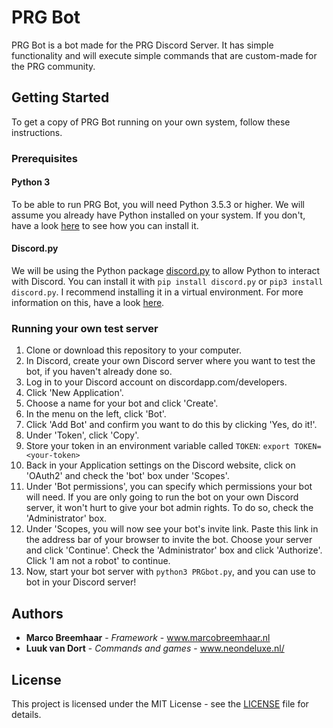 # PRG Bot
PRG Bot is a bot made for the PRG Discord Server. It has simple functionality and will execute simple commands that are custom-made for the PRG community.

## Getting Started
To get a copy of PRG Bot running on your own system, follow these instructions.

### Prerequisites
#### Python 3
To be able to run PRG Bot, you will need Python 3.5.3 or higher. We will assume you already have Python installed on your system. If you don't, have a look [here](https://realpython.com/installing-python/) to see how you can install it.

#### Discord<span></span>.py
We will be using the Python package [discord.py](https://discordpy.readthedocs.io/) to allow Python to interact with Discord. You can install it with `pip install discord.py` or `pip3 install discord.py`. I recommend installing it in a virtual environment. For more information on this, have a look [here](https://docs.python.org/3/tutorial/venv.html).

### Running your own test server

1. Clone or download this repository to your computer.
2. In Discord, create your own Discord server where you want to test the bot, if you haven't already done so.
3. Log in to your Discord account on discordapp.com/developers.
4. Click 'New Application'.
5. Choose a name for your bot and click 'Create'.
6. In the menu on the left, click 'Bot'.
7. Click 'Add Bot' and confirm you want to do this by clicking 'Yes, do it!'.
8. Under 'Token', click 'Copy'.
9. Store your token in an environment variable called `TOKEN`: `export TOKEN=<your-token>`
10. Back in your Application settings on the Discord website, click on 'OAuth2' and check the 'bot' box under 'Scopes'. 
11. Under 'Bot permissions', you can specify which permissions your bot will need. If you are only going to run the bot on your own Discord server, it won't hurt to give your bot admin rights. To do so, check the 'Administrator' box.
12. Under 'Scopes, you will now see your bot's invite link. Paste this link in the address bar of your browser to invite the bot. Choose your server and click 'Continue'. Check the 'Administrator' box and click 'Authorize'. Click 'I am not a robot' to continue.
13. Now, start your bot server with `python3 PRGbot.py`, and you can use to bot in your Discord server!

## Authors
- **Marco Breemhaar** - *Framework* - www.marcobreemhaar.nl
- **Luuk van Dort** - *Commands and games* - www.neondeluxe.nl/

## License
This project is licensed under the MIT License - see the [LICENSE](LICENSE) file for details.
